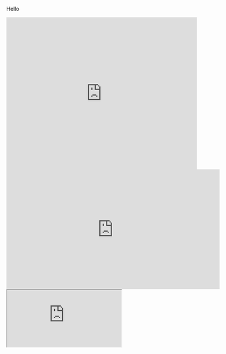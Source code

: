 Hello
<iframe width="500" height="400" frameborder="0" scrolling="no" src="https://writer.zohopublic.com/writer/published/7c22q3d0998d03709463f9a79631f97ee509a?mode=embed"></iframe>
<iframe width="560" height="315" src="https://www.youtube.com/embed/enjhlnqaXOE" frameborder="0" allow="autoplay; encrypted-media" allowfullscreen></iframe>
<iframe src="https://docs.google.com/document/d/e/2PACX-1vQhqZHs0a5DIvdCogHImFdrVYX81YgDpqvGybnDc_uc0JMFEJ1h2OAuwFT72vBbcNUfN18xfbgYEZFg/pub?embedded=true"></iframe>
